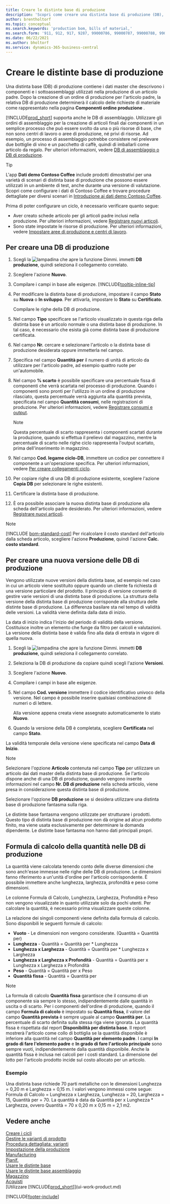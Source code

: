 ```yaml
---
title: Creare le distinte base di produzione
description: 'Scopri come creare una distinta base di produzione (DB), nuove versioni di una DB di produzione e come utilizzare la formula di calcolo della quantità.'
author: brentholtorf
ms.topic: conceptual
ms.search.keywords: 'production bom, bills of material,'
ms.search.form: '911, 912, 917, 9287, 99000786, 99000787, 99000788, 99000789, 99000795, 99000797, 99000800, 99000809, 99000811, 99000812, 99000818'
ms.date: 06/22/2021
ms.author: bholtorf
ms.service: dynamics-365-business-central
---
```

# Creare le distinte base di produzione

Una distinta base (DB) di produzione contiene i dati master che descrivono i componenti e i sottoassemblaggi utilizzati nella produzione di un articolo padre. Dopo la creazione di un ordine di produzione per l'articolo padre, la relativa DB di produzione determinerà il calcolo delle richieste di materiale come rappresentato nella pagina **Componenti ordine produzione** .

[!INCLUDE[prod_short](includes/prod_short.md)] supporta anche le DB di assemblaggio. Utilizzare gli ordini di assemblaggio per la creazione di articoli finali dai componenti in un semplice processo che può essere svolto da una o più risorse di base, che non sono centri di lavoro o aree di produzione, né privi di risorse. Ad esempio, un processo di assemblaggio potrebbe consistere nel prelevare due bottiglie di vino e un pacchetto di caffè, quindi di imballarli come articolo da regalo. Per ulteriori informazioni, vedere [DB di assemblaggio o DB di produzione](inventory-how-work-boms.md#assembly-boms-or-production-boms).  

> [!TIP]
> L'app **Dati demo Contoso Coffee** include prodotti dimostrativi per una varietà di scenari di distinta base di produzione che possono essere utilizzati in un ambiente di test, anche durante una versione di valutazione. Scopri come configurare i dati di Contoso Coffee e trovare procedure dettagliate per diversi scenari in [Introduzione ai dati demo Contoso Coffee](contoso-coffee/contoso-coffee-intro.md).

Prima di poter configurare un ciclo, è necessario verificare quanto segue:  

- Aver creato schede articolo per gli articoli padre inclusi nella produzione. Per ulteriori informazioni, vedere [Registrare nuovi articoli](inventory-how-register-new-items.md).
- Sono state impostate le risorse di produzione. Per ulteriori informazioni, vedere [Impostare aree di produzione e centri di lavoro](production-how-to-set-up-work-and-machine-centers.md).

## Per creare una DB di produzione

1. Scegli la ![lampadina che apre la funzione Dimmi.](media/ui-search/search_small.png "Informazioni sull'operazione che si desidera eseguire") immetti **DB produzione**, quindi seleziona il collegamento correlato.  
2. Scegliere l'azione **Nuovo**.  
3. Compilare i campi in base alle esigenze. [!INCLUDE[tooltip-inline-tip](includes/tooltip-inline-tip_md.md)]
4. Per modificare la distinta base di produzione, impostare il campo **Stato** su **Nuova** o **In sviluppo**. Per attivarla, impostare lo **Stato** su **Certificato**.  

    Compilare le righe della DB di produzione.
5. Nel campo **Tipo** specificare se l'articolo visualizzato in questa riga della distinta base è un articolo normale o una distinta base di produzione. In tal caso, è necessario che esista già come distinta base di produzione certificata.  
6. Nel campo **Nr.** cercare e selezionare l'articolo o la distinta base di produzione desiderata oppure immetterla nel campo.  
7. Specifica nel campo **Quantità per** il numero di unità di articolo da utilizzare per l'articolo padre, ad esempio quattro ruote per un'automobile.  
8. Nel campo **% scarto** è possibile specificare una percentuale fissa di componenti che verrà scartata nel processo di produzione. Quando i componenti sono pronti per l'utilizzo in un ordine di produzione rilasciato, questa percentuale verrà aggiunta alla quantità prevista, specificata nel campo **Quantità consumi**, nelle registrazioni di produzione. Per ulteriori informazioni, vedere [Registrare consumi e output](production-how-to-register-consumption-and-output.md).  

    > [!NOTE]  
    >  Questa percentuale di scarto rappresenta i componenti scartati durante la produzione, quando si effettua il prelievo dal magazzino, mentre la percentuale di scarto nelle righe ciclo rappresenta l'output scartato, prima dell'inserimento in magazzino.  

9. Nel campo **Cod. legame ciclo-DB**, immettere un codice per connettere il componente a un'operazione specifica. Per ulteriori informazioni, vedere [Per creare collegamenti ciclo](production-how-to-create-routings.md#to-create-routing-links).
10. Per copiare righe di una DB di produzione esistente, scegliere l'azione **Copia DB** per selezionare le righe esistenti.  
11. Certificare la distinta base di produzione.  
12. È ora possibile associare la nuova distinta base di produzione alla scheda dell'articolo padre desiderato. Per ulteriori informazioni, vedere [Registrare nuovi articoli](inventory-how-register-new-items.md).  

> [!NOTE]  
> [!INCLUDE [bom-standard-cost](includes/bom-standard-cost.md)] Per ricalcolare il costo standard dell'articolo dalla scheda articolo, scegliere l'azione **Produzione**, quindi l'azione **Calc. costo standard**.  

## Per creare una nuova versione delle DB di produzione

Vengono utilizzate nuove versioni della distinta base, ad esempio nel caso in cui un articolo viene sostituito oppure quando un cliente fa richiesta di una versione particolare del prodotto. Il principio di versione consente di gestire varie versioni di una distinta base di produzione. La struttura della versione della distinta base di produzione corrisponde alla struttura delle distinte base di produzione. La differenza basilare sta nel tempo di validità delle versioni. La validità viene definita dalla data di inizio.  

La data di inizio indica l'inizio del periodo di validità della versione. Costituisce inoltre un elemento che funge da filtro per calcoli e valutazioni. La versione della distinta base è valida fino alla data di entrata in vigore di quella nuova.  

1. Scegli la ![lampadina che apre la funzione Dimmi.](media/ui-search/search_small.png "Informazioni sull'operazione che si desidera eseguire") immetti **DB produzione**, quindi seleziona il collegamento correlato.  
2. Seleziona la DB di produzione da copiare quindi scegli l'azione **Versioni**.  
3. Scegliere l'azione **Nuovo**.  
4. Compilare i campi in base alle esigenze.
5. Nel campo **Cod. versione** immettere il codice identificativo univoco della versione. Nel campo è possibile inserire qualsiasi combinazione di numeri o di lettere.  

    Alla versione appena creata viene assegnato automaticamente lo stato **Nuovo**.
6. Quando la versione della DB è completata, scegliere **Certificata** nel campo **Stato**.  

La validità temporale della versione viene specificata nel campo **Data di Inizio**.  

> [!NOTE]  
> Selezionare l'opzione **Articolo** contenuta nel campo **Tipo** per utilizzare un articolo dai dati master della distinta base di produzione. Se l'articolo dispone anche di una DB di produzione, quando vengono inserite informazioni nel campo **Nr. DB di produzione** nella scheda articolo, viene presa in considerazione questa distinta base di produzione.  
>
> Selezionare l'opzione **DB produzione** se si desidera utilizzare una distinta base di produzione fantasma sulla riga.  
>
> Le distinte base fantasma vengono utilizzate per strutturare i prodotti. Questo tipo di distinta base di produzione non dà origine ad alcun prodotto finito, ma viene usata esclusivamente per determinare la domanda dipendente. Le distinte base fantasma non hanno dati principali propri.

## Formula di calcolo della quantità nelle DB di produzione

La quantità viene calcolata tenendo conto delle diverse dimensioni che sono anch'esse immesse nelle righe delle DB di produzione. Le dimensioni fanno riferimento a un'unità d'ordine per l'articolo corrispondente. È possibile immettere anche lunghezza, larghezza, profondità e peso come dimensioni.  

Le colonne Formula di Calcolo, Lunghezza, Larghezza, Profondità e Peso non vengono visualizzate in quanto utilizzate solo da pochi utenti. Per calcolare la quantità, è necessario prima visualizzare queste colonne.  

La relazione dei singoli componenti viene definita dalla formula di calcolo. Sono disponibili le seguenti formule di calcolo:  

- **Vuoto** - Le dimensioni non vengono considerate. (Quantità = Quantità per)  
- **Lunghezza** - Quantità = Quantità per * Lunghezza  
- **Lunghezza x Larghezza** - Quantità = Quantità per * Lunghezza x Larghezza  
- **Lunghezza x Larghezza x Profondità** - Quantità = Quantità per x Lunghezza x Larghezza x Profondità  
- **Peso** - Quantità = Quantità per x Peso  
- **Quantità fissa** - Quantità = Quantità per

> [!NOTE]
> La formula di calcolo **Quantità fissa** garantisce che il consumo di un componente sia sempre lo stesso, indipendentemente dalle quantità in uscita o di scarto. Per i componenti dell'ordine di produzione, quando il campo **Formula di calcolo** è impostato su **Quantità fissa**, il valore del campo **Quantità prevista** è sempre uguale al campo **Quantità per**. La percentuale di scarto definita sulla stessa riga viene ignorata. La quantità fissa è rispettata dal report **Disponibilità per distinta base**. Il report mostrerà l'articolo come collo di bottiglia se la quantità disponibile è inferiore alla quantità nel campo **Quantità per elemento padre**. I campi **In grado di fare l'elemento padre** e **In grado di fare l'articolo principale** sono sempre vuoti, indipendentemente dalla quantità disponibile. Anche la quantità fissa è inclusa nei calcoli per i costi standard. La dimensione del lotto per l'articolo prodotto incide sul costo allocato per un articolo.

### Esempio

Una distinta base richiede 70 parti metalliche con le dimensioni Lunghezza = 0,20 m e Larghezza = 0,15 m. I valori vengono immessi come segue: Formula di Calcolo = Lunghezza x Larghezza, Lunghezza = 20, Larghezza = 15, Quantità per = 70. La quantità è data da Quantità per x Lunghezza * Larghezza, ovvero Quantità = 70 x 0,20 m x 0,15 m = 2,1 m2.  

## Vedere anche

[Creare i cicli](production-how-to-create-routings.md)  
[Gestire le varianti di prodotto](inventory-item-variants.md)  
[Procedura dettagliata: varianti](contoso-coffee/manufacturing/variants.md)  
[Impostazione della produzione](production-configure-production-processes.md)  
[Manufacturing](production-manage-manufacturing.md)  
[Pianif.](production-planning.md)  
[Usare le distinte base](inventory-how-work-BOMs.md)  
[Usare le distinte base assemblaggio](assembly-how-work-assembly-boms.md)  
[Magazzino](inventory-manage-inventory.md)  
[Acquisti](purchasing-manage-purchasing.md)  
[Utilizzare [!INCLUDE[prod_short](includes/prod_short.md)]](ui-work-product.md)  

[!INCLUDE[footer-include](includes/footer-banner.md)]
